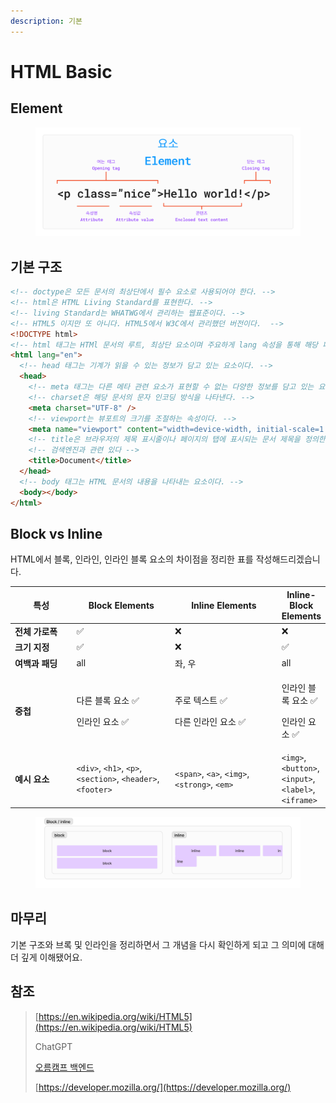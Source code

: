 ```yaml
---
description: 기본
---
```


# HTML Basic

## Element

<figure><img src="../../.gitbook/assets/image (2).png" alt=""><figcaption></figcaption></figure>

## 기본 구조

```html
<!-- doctype은 모든 문서의 최상단에서 필수 요소로 사용되어야 한다. -->
<!-- html은 HTML Living Standard를 표현한다. -->
<!-- living Standard는 WHATWG에서 관리하는 웹표준이다. -->
<!-- HTML5 이지만 또 아니다. HTML5에서 W3C에서 관리했던 버전이다.  -->
<!DOCTYPE html>
<!-- html 태그는 HTMl 문서의 루트, 최상단 요소이며 주요하게 lang 속성을 통해 해당 페이지의 주 언어가 무엇인지 알려준다 -->
<html lang="en">
  <!-- head 태그는 기계가 읽을 수 있는 정보가 담고 있는 요소이다. -->
  <head>
    <!-- meta 태그는 다른 메타 관련 요소가 표현할 수 없는 다양한 정보를 담고 있는 요소이다. -->
    <!-- charset은 해당 문서의 문자 인코딩 방식을 나타낸다. -->
    <meta charset="UTF-8" />
    <!-- viewport는 뷰포트의 크기를 조절하는 속성이다. -->
    <meta name="viewport" content="width=device-width, initial-scale=1.0" />
    <!-- title은 브라우저의 제목 표시줄이나 페이지의 탭에 표시되는 문서 제목을 정의한다. -->
    <!-- 검색엔진과 관련 있다 -->
    <title>Document</title>
  </head>
  <!-- body 태그는 HTML 문서의 내용을 나타내는 요소이다. -->
  <body></body>
</html>
```

## Block vs Inline

HTML에서 블록, 인라인, 인라인 블록 요소의 차이점을 정리한 표를 작성해드리겠습니다.

<table><thead><tr><th width="137">특성</th><th width="199">Block Elements</th><th width="225">Inline Elements</th><th>Inline-Block Elements</th></tr></thead><tbody><tr><td><strong>전체 가로폭</strong></td><td>✅</td><td>❌</td><td>❌</td></tr><tr><td><strong>크기 지정</strong></td><td>✅</td><td>❌</td><td>✅</td></tr><tr><td><strong>여백과 패딩</strong></td><td>all</td><td>좌, 우</td><td>all</td></tr><tr><td><strong>중첩</strong></td><td><p>다른 블록 요소 ✅</p><p>인라인 요소 ✅</p></td><td><p>주로 텍스트 ✅</p><p>다른 인라인 요소 ✅</p></td><td><p>인라인 블록 요소 ✅</p><p>인라인 요소 ✅</p></td></tr><tr><td><strong>예시 요소</strong></td><td><code>&#x3C;div></code>, <code>&#x3C;h1></code>, <code>&#x3C;p></code>, <code>&#x3C;section></code>, <code>&#x3C;header></code>, <code>&#x3C;footer></code></td><td><code>&#x3C;span></code>, <code>&#x3C;a></code>, <code>&#x3C;img></code>, <code>&#x3C;strong></code>, <code>&#x3C;em></code></td><td><code>&#x3C;img></code>, <code>&#x3C;button></code>, <code>&#x3C;input></code>, <code>&#x3C;label></code>, <code>&#x3C;iframe></code></td></tr></tbody></table>

<figure><img src="../../.gitbook/assets/image.png" alt=""><figcaption></figcaption></figure>

## 마무리

기본 구조와 브록 및 인라인을 정리하면서 그 개념을 다시 확인하게 되고 그 의미에 대해 더 깊게 이해됐어요.

## 참조

> [https://en.wikipedia.org/wiki/HTML5](https://en.wikipedia.org/wiki/HTML5)
>
> ChatGPT
>
> [오름캠프 백엔드](https://www.books.weniv.co.kr/basecamp-html-css/chapter01/01-3)
>
> [https://developer.mozilla.org/](https://developer.mozilla.org/)

